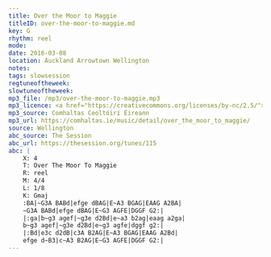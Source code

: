 ```yaml
---
title: Over the Moor to Maggie
titleID: over-the-moor-to-maggie.md
key: G
rhythm: reel
mode:
date: 2016-03-08
location: Auckland Arrowtown Wellington
notes:
tags: slowsession
regtuneoftheweek:
slowtuneoftheweek:
mp3_file: /mp3/over-the-moor-to-maggie.mp3
mp3_licence: <a href="https://creativecommons.org/licenses/by-nc/2.5/">CC-BY-NC-2.5</a>
mp3_source: Comhaltas Ceoltóirí Éireann
mp3_url: https://comhaltas.ie/music/detail/over_the_moor_to_maggie/
source: Wellington
abc_source: The Session
abc_url: https://thesession.org/tunes/115
abc: |
    X: 4
    T: Over The Moor To Maggie
    R: reel
    M: 4/4
    L: 1/8
    K: Gmaj
    :BA|~G3A BABd|efge dBAG|E~A3 BGAG|EAAG A2BA|
    ~G3A BABd|efge dBAG|E~G3 AGFE|DGGF G2:|
    |:ga|b~g3 agef|~g3e d2Bd|e~a3 b2ag|eaag a2ga|
    b~g3 agef|~g3e d2Bd|e~g3 agfe|dggf g2:|
    |:Bd|e3c d2dB|c3A B2AG|E~A3 BGAG|EAAG A2Bd|
    efge d~B3|c~A3 B2AG|E~G3 AGFE|DGGF G2:|
---
```

